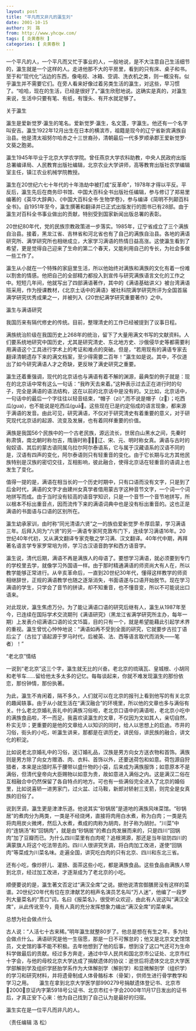 ```yaml
---
layout: post
title: "平凡而又非凡的瀛生刘"
date: 2001-10-15
author: 刘　路
from: http://www.yhcqw.com/
tags: [ 炎黄春秋 ]
categories: [ 炎黄春秋 ]
---
```





一个平凡的人，一个平凡而又忙于事业的人，一般地说，是不大注意自己生活细节的，瀛生就是一个这样的人。走进他那不大的平房里，看到的只有床、桌子和书。至于和“现代化”沾边的东西，像电视、冰箱、空调、洗衣机之类，则一概没有。似乎瀛生并不需要它们。在旁人看来好像过着另类生活的瀛生，对这些，早习惯了。“哈哈，现在的生活，已经是很好了。”瀛生欣慰地说。这确实是真的，对瀛生来说，生活中只要有笔、有纸，有馒头、有开水就足够了。

关于瀛生


瀛生是爱新觉罗·瀛生的笔名。爱新觉罗·瀛生，名文蓬，字瀛生。他还有一个名字叫安吉。瀛生1922年12月出生在日本的横滨市，祖籍是现今的辽宁省新宾满族自治县。他是清太祖努尔哈赤之十三世裔孙，清朝最后一代多罗顺承郡王爱新觉罗·文葵之胞弟。


瀛生1945年毕业于北京大学农学院。曾任燕京大学农科助教，中央人民政府出版总署编译局、人民教育出版社编辑，北京农业大学讲师，高等教育出版社农学编辑室主任，镇江农业机械学院教授。


瀛生在20世纪六七十年代的十年浩劫中被打成“反革命”，1978年才得以平反。平反后，瀛生先后在商务印书馆、中国大百科全书出版社任编辑，参与修订了郑易里编著的《英华大辞典》、《中国大百科全书·生物学卷》，参与编译《简明不列颠百科全书》。自1951年至今，瀛生撰著和翻译并已正式出版发行的图书已有28部。由于瀛生对百科全书事业做出的贡献，特别受到国家新闻出版总署的表彰。


20世纪80年代，党的民族宗教政策进一步落实。1985年，辽宁省成立了三个满族自治县。接着，黑龙江省、吉林省和河北省也有了自己的满族自治县。各地的满语研究所、满学研究所也相继成立，大家学习满语的热情日益高涨。这使瀛生看到了希望，更是觉得自己迎来了生命的第二个春天，又能利用自己的专长，为社会多做一些工作了。


瀛生从小就在一个特殊的家庭里生活，所以他始终对满族和满族的文化有着一份难以割舍的情感。他把自己的全部精力都投入到宣传与研究满族语言文化的工作之中。短短几年间，他就写出了四部满语著作，其中的《满语基础讲义》被台湾满语班采用，作为授课教材，《北京土话中的满语》被社科院满学研究所评为全国首届满学研究优秀成果之一，并被列入《20世纪满学研究重要著作》之中。

瀛生与满语研究

我国历来有隔代修史的传统。目前，整理清史的工作已经被提到了议事日程。


满族统治阶级在我国历史上268年的统治，留下了大量用满文书写的文献资料。人们要系统地研究中国历史，尤其是研究清史、东北地方史、沙俄侵华史等都需要利用满语这个工具进行学术上的考证和难点的突破。但是，“若用现有的满语专家去翻译清朝遗存下来的满文档案，至少得需要二百年！”瀛生如是说。其中，不仅道出了如今研究满语人才之奇缺，更反映了满史研究之重要。


瀛生还着重强调，现代的北京话也与满语有着不解的渊源，最典型的例子就是：现在的北京话中常有这么一句话：“我昨天去来着。”这种表示过去正在进行时的句子，完全是满语的语法结构，这在以前的北京话中是没有的。又比如，北京话中，一句话中的最后一个字往往以轻音结束，“帽子（zi）”,而不说是帽子（z）；吃西瓜(gua)，也不能说是吃西瓜(guā。这些现在已是约定俗成的语言现象，都来源于满语的发音。由此可见，研究满语，不仅对于研究清史有着重要的意义，对于研究现代北京话的起源、流变及发展，也有着同样重要的价值。


满族是我国56个民族中的一个古老民族，源远流长，世居白山黑水之间，先秦时称肃慎，南北朝时称勿吉，隋唐时称，辽、宋、元、明时称女真。满语与古时的匈奴语、其后的蒙古语同属乌拉尔阿尔泰语系，它与属于汉藏语系的汉语不同的是，汉语有四声的变化，阿尔泰语则只有轻重音的变化。由于它长期与北方其他民族特别是汉族的密切交往，互相影响，彼此融合，使得北京话在轻重音的语调上也发生了变化。


值得一提的是，满语在相当长的一个历史时期中，只有口语而没有文字，只是到了后金时代，满语的文字才由建州女真学者借用蒙古字这种音节文字，一个词一个词地拼写而成。由于当时没有较高的语音学知识，只是一个音节一个音节地拼写，所以根本不标出重音点，因而流传下来的满语词典中也是没有标出重音的。这也正是满语的书面语与口语的区别所在。


瀛生幼承家训，由时称“同光清语六贤”之一的族伯爱新觉罗·朴厚启蒙，学习满语三年。后拜入同为“六贤”的另一满语专家阿克敦布门下，连续学习满语16年。20世纪40年代初，又从满文翻译专家克敬之学习满、汉文翻译。40年代中期，再拜著名语言学专家罗常培为师，学习古汉语音韵学和西方语音学。


瀛生说，清代后期，满语不再是满族人的母语了。要想学习满语，就必须要到专门的学校里去学，就像学习外国语一样。由于那时精通满语的师资尚大有人在，所以教学能够正常进行。从辛亥革命后，一直到20世纪30年代，懂得这样教学的师资相继辞世，正规的满语教学也随之逐渐消失，书面语遂与口语开始脱节。现在学习满语的学生，只学会了音节的拼读，却不知重音，也不懂音变，所以不可能说出口语来。


对此现状，瀛生焦虑万分。为了能让满语口语的研究后继有人，瀛生从1987年至今，已连续在国际学术交流期刊《满语研究》（黑龙江省满学研究所主办，每年一期）上发表介绍满语口语的论文15篇，目的只有一个，就是希望能藉此引起学术界的重视。瀛生曾忧心忡忡地说：“满语如再不受到全面的研究，它就要步古拉丁语后尘了（古拉丁语起源于罗马时代，后被英、法、西等语言取代而消失——笔者）！”

“老北京”情结


一说到“老北京”这三个字，瀛生就无比的兴奋。老北京的琉璃瓦、皇城根、小胡同和老爷车……留给他太多太多的记忆。每每谈起来，你就不难发现瀛生的那份依恋，那份钟情，那份执著。


为此，瀛生不肯闲着，隔不多久，人们就可以在北京的报刊上看到他写的有关北京的趣闻轶事。由于从小就生活在“满汉融合”的环境里，所以他的文章也多与满俗有关。什么老北京婚礼丧礼中的满族习俗啦，老北京口语中的满语啦，老北京小吃中的满族食品啦，不一而足。我喜欢读瀛生的文章，不仅因为文如其人，亲切自然，朴实无华；更重要的是他的文章给人以知识的同时，给人以思想上的启迪。市井的习俗，街头的小吃，听瀛生讲来，那都是在讲历史，讲民俗，讲民族的融合，讲文化的积淀。


比如说老北京婚礼中的习俗，送订婚礼品，汉族是男方向女方送衣物和首饰。满族则是男方除了向女方赠酒、肉、衣料、首饰以外，还要送荷包和如意。荷包源自狩猎者，本来是出猎时系于腰带以盛什物的小袋，后来成为满族服饰；如意原本不是满俗，但清代皇帝向大臣赐物以如意为贵，故如意进入满俗之内。这是满汉二俗在互相融合中仍然保留了各自特点的地方。可也有一些满俗完全进入了北京的婚俗里，比如说喜轿一进男家门，过火盆、过马鞍，新郎对轿射三支箭，则完全是女真族的旧俗了。


说到烹调，瀛生更是津津乐道。他说其实“砂锅居”是道地的满族风味菜馆。“砂锅居”的煮肉分为两类，一类是不经烧烤，直接将肉用白水煮，称为白肉；一类是先将肉用炭火微烤，然后入水煮，煮成的肉称为胡肉，肘子称为胡肘。“川菜”中的“连锅汤”和“回锅肉”，就是由“砂锅居”的煮白肉发展而来的，只是四川“回锅肉”加了豆瓣而已。为什么四川菜里有白肉呢？追根溯源，那还是当年驻防四川的满蒙旗人将这个吃法带去的。四川人很讲究烹调，将白肉加工改进，遂使“回锅肉”等菜成为川菜名味。走遍全国，讲究吃白肉的只有北京、四川和东北三省。

还有小吃，像炒肝儿、灌肠、面茶这些小吃，都是满族食品。这些食品由满族人带到北京，经过加工改进，才逐渐成为了老北京的小吃。


顺便要说的是，瀛生著文否定过“满汉全席”之说。据他说清宫御膳房没有这样的菜谱。20世纪20年代有位在京津献艺的相声名演员艺名叫“万人迷”，他编了一段罗列大量菜名的“贯口”词，名曰《报菜名》，很受听众欢迎，由此有人说这叫“满汉全席”，从此传讹至今，竟有人真的充分发挥想象力编出“满汉全席”的菜单来。

总想为社会做点什么


古人说：“人活七十古来稀。”明年瀛生就整80岁了。他总是想在有生之年，多为社会做点什么。满语研究是他一生宿愿，那是一日不可懈怠的；他又是北京文史馆馆员，文史馆的事不能不积极。去年他想到了他的后事，想到没了这口气还可为生命科学做最后的贡献。经过多方奔走，通过中华人民共和国北京市公证处、北京市红十字会，与他的母校北京大学达成了捐献遗体的协议：逝世后将遗体交北京大学医学部解剖学及组织学胚胎学系作为大体解剖学（解剖学）和显微解剖学（组织学）的学习和研究材料，并将遗骨制成人体骨骼标本（骨架），供师生进行骨学教学和学习之用。　　瀛生在拿到北京大学医学部990279号捐献遗体登记书、北京市2000京证内字第5918号公证书、北京市红十字会2000年11月17日发出的证书后，才真正安下心来：他为自己找到了自己认为是最好的归宿。

瀛生实在是一位平凡而非凡的人。

（责任编辑 洛 松）


